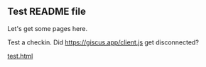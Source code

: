 ## Test README file
<link rel="stylesheet" href="https://use.typekit.net/ppc5pja.css">
<link rel="stylesheet" type="text/css" href="https://arxiv.github.io/discussion/arxiv-parent-theme.css" />

Let's get some pages here.

Test a checkin. Did https://giscus.app/client.js get disconnected?

<a href="test.html">test.html</a>

<script src="https://giscus.app/client.js"
        data-repo="arxiv/discussion"
        data-repo-id="R_kgDOHzoccw"
        data-category-id="DIC_kwDOHzocc84CQwr5"
        data-mapping="pathname"
        data-strict="0"
        data-reactions-enabled="1"
        data-emit-metadata="0"
        data-input-position="bottom"
        data-theme="https://arxiv.github.io/discussion/arxiv-giscus-theme.css"
        data-lang="en"
        crossorigin="anonymous"
        async>

</script>
